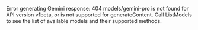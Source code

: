 <!-- 
Generated by: gemini
Prompt type: sources
Generated at: 2025-06-07T11:43:00.355501
-->

Error generating Gemini response: 404 models/gemini-pro is not found for API version v1beta, or is not supported for generateContent. Call ListModels to see the list of available models and their supported methods.